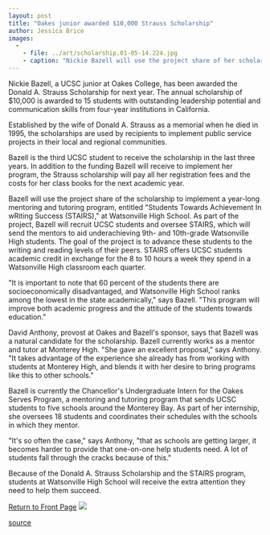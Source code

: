 ```yaml
---
layout: post
title: "Oakes junior awarded $10,000 Strauss Scholarship"
author: Jessica Brice
images:
  -
    - file: ../art/scholarship.01-05-14.224.jpg
    - caption: "Nickie Bazell will use the project share of her scholarship to implement a mentoring and tutoring program at Watsonville High School. Photo: Jessica Brice"
---
```


Nickie Bazell, a UCSC junior at Oakes College, has been awarded the Donald A. Strauss Scholarship for next year. The annual scholarship of $10,000 is awarded to 15 students with outstanding leadership potential and communication skills from four-year institutions in California.  

  
Established by the wife of Donald A. Strauss as a memorial when he died in 1995, the scholarships are used by recipients to implement public service projects in their local and regional communities.   
  
Bazell is the third UCSC student to receive the scholarship in the last three years. In addition to the funding Bazell will receive to implement her program, the Strauss scholarship will pay all her registration fees and the costs for her class books for the next academic year.  
  
Bazell will use the project share of the scholarship to implement a year-long mentoring and tutoring program, entitled "Students Towards Achievement In wRiting Success (STAIRS)," at Watsonville High School. As part of the project, Bazell will recruit UCSC students and oversee STAIRS, which will send the mentors to aid underachieving 9th- and 10th-grade Watsonville High students. The goal of the project is to advance these students to the writing and reading levels of their peers. STAIRS offers UCSC students academic credit in exchange for the 8 to 10 hours a week they spend in a Watsonville High classroom each quarter.  
  
"It is important to note that 60 percent of the students there are socioeconomically disadvantaged, and Watsonville High School ranks among the lowest in the state academically," says Bazell. "This program will improve both academic progress and the attitude of the students towards education."  
  
David Anthony, provost at Oakes and Bazell's sponsor, says that Bazell was a natural candidate for the scholarship. Bazell currently works as a mentor and tutor at Monterey High. "She gave an excellent proposal," says Anthony. "It takes advantage of the experience she already has from working with students at Monterey High, and blends it with her desire to bring programs like this to other schools."   
  
Bazell is currently the Chancellor's Undergraduate Intern for the Oakes Serves Program, a mentoring and tutoring program that sends UCSC students to five schools around the Monterey Bay. As part of her internship, she oversees 18 students and coordinates their schedules with the schools in which they mentor.  
  
"It's so often the case," says Anthony, "that as schools are getting larger, it becomes harder to provide that one-on-one help students need. A lot of students fall through the cracks because of this."  
  
Because of the Donald A. Strauss Scholarship and the STAIRS program, students at Watsonville High School will receive the extra attention they need to help them succeed.

  
[Return to Front Page][1] ![ ][2]

[1]: ../../index.html
[2]: ../../images/trans.gif

[source](http://www1.ucsc.edu/currents/00-01/05-14/scholarship.html "Permalink to scholarship")
